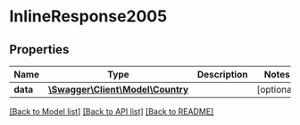 # InlineResponse2005

## Properties
Name | Type | Description | Notes
------------ | ------------- | ------------- | -------------
**data** | [**\Swagger\Client\Model\Country**](Country.md) |  | [optional] 

[[Back to Model list]](../../README.md#documentation-for-models) [[Back to API list]](../../README.md#documentation-for-api-endpoints) [[Back to README]](../../README.md)


